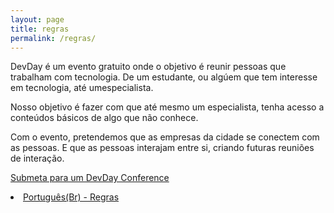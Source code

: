 ```yaml
---
layout: page
title: regras
permalink: /regras/
---
```



<p> DevDay é um evento gratuito onde o objetivo é reunir pessoas que trabalham com tecnologia. De um estudante, ou algúem que tem interesse em tecnologia, até umespecialista. </p>
<p>
Nosso objetivo é fazer com que até mesmo um especialista, tenha acesso a conteúdos básicos de algo que não conhece. </p>
<p>
Com o evento, pretendemos que as empresas da cidade se conectem com as pessoas. E que as pessoas interajam entre si, criando futuras reuniões de interação. </p>

<a href="https://goo.gl/forms/RCIeRUf90WYMKAO72">Submeta para um DevDay Conference</a>

<li>
<a href="https://github.com/devdayconf/devdayconf.github.io/blob/gh-pages/Rules_DevDayConf/regras.txt">Português(Br) - Regras</a></li>

